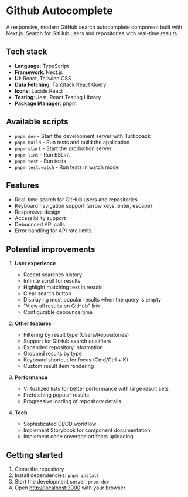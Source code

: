 # Github Autocomplete

A responsive, modern GitHub search autocomplete component built with Next.js. Search for GitHub users and repositories with real-time results.

## Tech stack

- **Language**: TypeScript
- **Framework**: Next.js
- **UI**: React, Tailwind CSS
- **Data Fetching**: TanStack React Query
- **Icons**: Lucide React
- **Testing**: Jest, React Testing Library
- **Package Manager**: pnpm

## Available scripts

- `pnpm dev` - Start the development server with Turbopack
- `pnpm build` - Run tests and build the application
- `pnpm start` - Start the production server
- `pnpm lint` - Run ESLint
- `pnpm test` - Run tests
- `pnpm test:watch` - Run tests in watch mode

## Features

- Real-time search for GitHub users and repositories
- Keyboard navigation support (arrow keys, enter, escape)
- Responsive design
- Accessibility support
- Debounced API calls
- Error handling for API rate limits

## Potential improvements

1. **User experience**

   - Recent searches history
   - Infinite scroll for results
   - Highlight matching text in results
   - Clear search button
   - Displaying most popular results when the query is empty
   - "View all results on GitHub" link
   - Configurable debounce time

2. **Other features**

   - Filtering by result type (Users/Repositories)
   - Support for GitHub search qualifiers
   - Expanded repository information
   - Grouped results by type
   - Keyboard shortcut for focus (Cmd/Ctrl + K)
   - Custom result item rendering

3. **Performance**

   - Virtualized lists for better performance with large result sets
   - Prefetching popular results
   - Progressive loading of repository details

4. **Tech**
   - Sophisticated CI/CD workflow
   - Implement Storybook for component documentation
   - Implement code coverage artifacts uploading

## Getting started

1. Clone the repository
2. Install dependencies: `pnpm install`
3. Start the development server: `pnpm dev`
4. Open [http://localhost:3000](http://localhost:3000) with your browser
